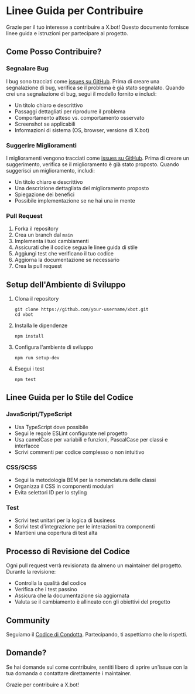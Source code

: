 # Linee Guida per Contribuire

Grazie per il tuo interesse a contribuire a X.bot! Questo documento fornisce linee guida e istruzioni per partecipare al progetto.

## Come Posso Contribuire?

### Segnalare Bug

I bug sono tracciati come [issues su GitHub](https://github.com/cl1nt0n/xbot/issues). Prima di creare una segnalazione di bug, verifica se il problema è già stato segnalato. Quando crei una segnalazione di bug, segui il modello fornito e includi:

- Un titolo chiaro e descrittivo
- Passaggi dettagliati per riprodurre il problema
- Comportamento atteso vs. comportamento osservato
- Screenshot se applicabili
- Informazioni di sistema (OS, browser, versione di X.bot)

### Suggerire Miglioramenti

I miglioramenti vengono tracciati come [issues su GitHub](https://github.com/cl1nt0n/xbot/issues). Prima di creare un suggerimento, verifica se il miglioramento è già stato proposto. Quando suggerisci un miglioramento, includi:

- Un titolo chiaro e descrittivo
- Una descrizione dettagliata del miglioramento proposto
- Spiegazione dei benefici
- Possibile implementazione se ne hai una in mente

### Pull Request

1. Forka il repository
2. Crea un branch dal `main`
3. Implementa i tuoi cambiamenti
4. Assicurati che il codice segua le linee guida di stile
5. Aggiungi test che verificano il tuo codice
6. Aggiorna la documentazione se necessario
7. Crea la pull request

## Setup dell'Ambiente di Sviluppo

1. Clona il repository
   ```
   git clone https://github.com/your-username/xbot.git
   cd xbot
   ```

2. Installa le dipendenze
   ```
   npm install
   ```

3. Configura l'ambiente di sviluppo
   ```
   npm run setup-dev
   ```

4. Esegui i test
   ```
   npm test
   ```

## Linee Guida per lo Stile del Codice

### JavaScript/TypeScript

- Usa TypeScript dove possibile
- Segui le regole ESLint configurate nel progetto
- Usa camelCase per variabili e funzioni, PascalCase per classi e interfacce
- Scrivi commenti per codice complesso o non intuitivo

### CSS/SCSS

- Segui la metodologia BEM per la nomenclatura delle classi
- Organizza il CSS in componenti modulari
- Evita selettori ID per lo styling

### Test

- Scrivi test unitari per la logica di business
- Scrivi test d'integrazione per le interazioni tra componenti
- Mantieni una copertura di test alta

## Processo di Revisione del Codice

Ogni pull request verrà revisionata da almeno un maintainer del progetto. Durante la revisione:

- Controlla la qualità del codice
- Verifica che i test passino
- Assicura che la documentazione sia aggiornata
- Valuta se il cambiamento è allineato con gli obiettivi del progetto

## Community

Seguiamo il [Codice di Condotta](CODE_OF_CONDUCT.md). Partecipando, ti aspettiamo che lo rispetti.

## Domande?

Se hai domande sul come contribuire, sentiti libero di aprire un'issue con la tua domanda o contattare direttamente i maintainer.

Grazie per contribuire a X.bot!